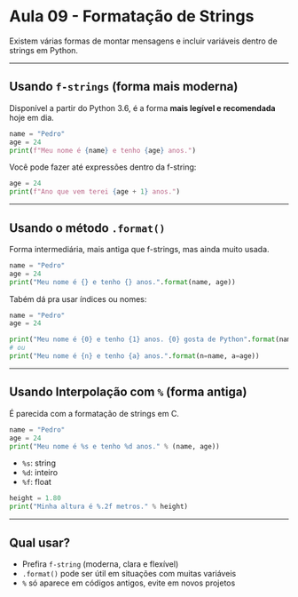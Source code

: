 # Aula 09 - Formatação de Strings

Existem várias formas de montar mensagens e incluir variáveis dentro de strings em Python.

---

## Usando `f-strings` (forma mais moderna)

Disponível a partir do Python 3.6, é a forma **mais legível e recomendada** hoje em dia.

```python
name = "Pedro"
age = 24
print(f"Meu nome é {name} e tenho {age} anos.")
```

Você pode fazer até expressões dentro da f-string:

```python
age = 24
print(f"Ano que vem terei {age + 1} anos.")
```

---

## Usando o método `.format()`

Forma intermediária, mais antiga que f-strings, mas ainda muito usada.

```python
name = "Pedro"
age = 24
print("Meu nome é {} e tenho {} anos.".format(name, age))
```

Tabém dá pra usar índices ou nomes:

```python
name = "Pedro"
age = 24

print("Meu nome é {0} e tenho {1} anos. {0} gosta de Python".format(name, age))
# ou
print("Meu nome é {n} e tenho {a} anos.".format(n=name, a=age))
```

---

## Usando Interpolação com `%` (forma antiga)

É parecida com a formatação de strings em C.

```python
name = "Pedro"
age = 24
print("Meu nome é %s e tenho %d anos." % (name, age))
```

-   `%s`: string
-   `%d`: inteiro
-   `%f`: float

```python
height = 1.80
print("Minha altura é %.2f metros." % height)
```

---

## Qual usar?

-   Prefira `f-string` (moderna, clara e flexível)
-   `.format()` pode ser útil em situações com muitas variáveis
-   `%` só aparece em códigos antigos, evite em novos projetos
